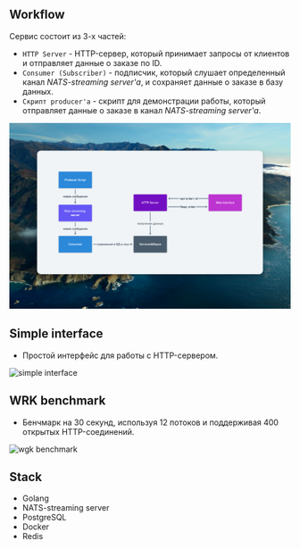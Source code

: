 ## Workflow

Сервис состоит из 3-х частей: 
- `HTTP Server` - HTTP-сервер, который принимает запросы от клиентов и отправляет данные о заказе по ID.
- `Consumer (Subscriber)` - подписчик, который слушает определенный канал *NATS-streaming server'а*, и сохраняет данные о заказе в базу данных.
- `Скрипт producer'а` - скрипт для демонстрации работы, который отправляет данные о заказе в канал *NATS-streaming server'а*.

![worklof diogram](./assets/workflow.png)

## Simple interface

- Простой интерфейс для работы с HTTP-сервером.

![simple interface](./assets/interface.png)

## WRK benchmark

- Бенчмарк на 30 секунд, используя 12 потоков и поддерживая 400 открытых HTTP-соединений.

![wgk benchmark](./assets/wrk.svg)

## Stack

- Golang
- NATS-streaming server
- PostgreSQL
- Docker
- Redis